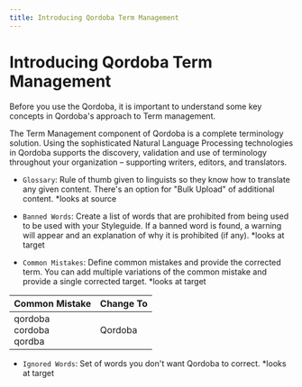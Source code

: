 ```yaml
---
title: Introducing Qordoba Term Management
---
```


# Introducing Qordoba Term Management

Before you use the Qordoba, it is important to understand some key concepts in Qordoba's approach to Term management.

The Term Management component of Qordoba is a complete terminology solution. Using the sophisticated Natural Language Processing technologies in Qordoba supports the discovery, validation and use of terminology throughout your organization – supporting writers, editors, and translators.

- `Glossary`: Rule of thumb given to linguists so they know how to translate any given content. There's an option for "Bulk Upload" of additional content. *looks at source

- `Banned Words`: Create a list of words that are prohibited from being used to be used with your Styleguide. If a banned word is found, a warning will appear and an explanation of why it is prohibited (if any).  *looks at target

- `Common Mistakes`: Define common mistakes and provide the corrected term. You can add multiple variations of the common mistake and provide a single corrected target. *looks at target

| Common Mistake | Change To |
| -- | -- |
| qordoba<br>cordoba<br>qordba | Qordoba |   

- `Ignored Words`: Set of words you don't want Qordoba to correct. *looks at target
